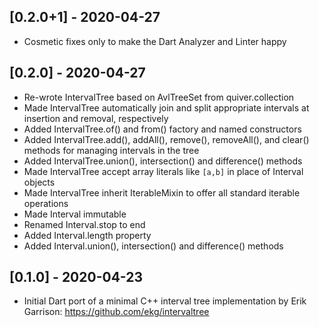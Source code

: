## [0.2.0+1] - 2020-04-27

* Cosmetic fixes only to make the Dart Analyzer and Linter happy

## [0.2.0] - 2020-04-27

* Re-wrote IntervalTree based on AvlTreeSet from quiver.collection
* Made IntervalTree automatically join and split appropriate intervals at
  insertion and removal, respectively
* Added IntervalTree.of() and from() factory and named constructors
* Added IntervalTree.add(), addAll(), remove(), removeAll(), and clear()
  methods for managing intervals in the tree
* Added IntervalTree.union(), intersection() and difference() methods
* Made IntervalTree accept array literals like `[a,b]` in place of Interval
  objects
* Made IntervalTree inherit IterableMixin<Interval> to offer all standard
  iterable operations
* Made Interval immutable
* Renamed Interval.stop to end
* Added Interval.length property
* Added Interval.union(), intersection() and difference() methods

## [0.1.0] - 2020-04-23

* Initial Dart port of a minimal C++ interval tree implementation
  by Erik Garrison: https://github.com/ekg/intervaltree
